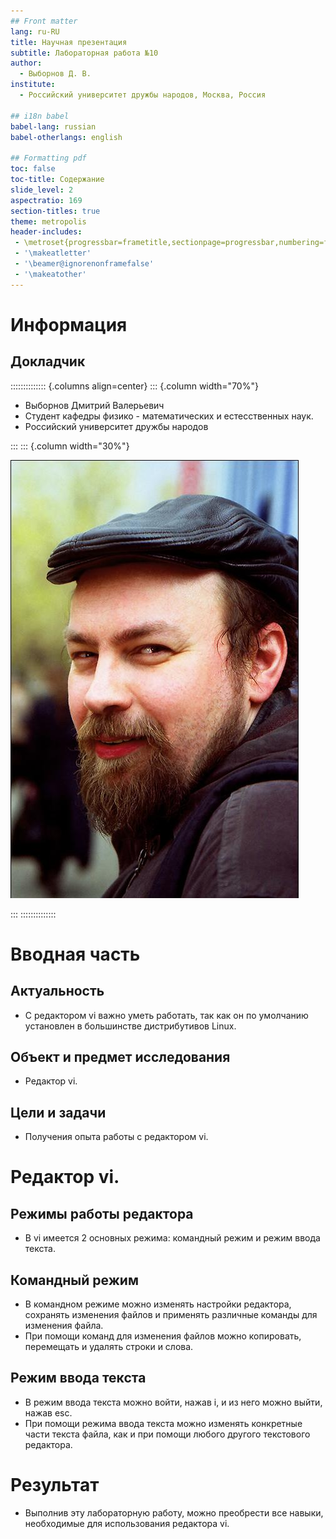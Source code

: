```yaml
---
## Front matter
lang: ru-RU
title: Научная презентация
subtitle: Лабораторная работа №10
author:
  - Выборнов Д. В.
institute:
  - Российский университет дружбы народов, Москва, Россия

## i18n babel
babel-lang: russian
babel-otherlangs: english

## Formatting pdf
toc: false
toc-title: Содержание
slide_level: 2
aspectratio: 169
section-titles: true
theme: metropolis
header-includes:
 - \metroset{progressbar=frametitle,sectionpage=progressbar,numbering=fraction}
 - '\makeatletter'
 - '\beamer@ignorenonframefalse'
 - '\makeatother'
---
```


# Информация

## Докладчик

:::::::::::::: {.columns align=center}
::: {.column width="70%"}

  * Выборнов Дмитрий Валерьевич
  * Студент кафедры физико - математических и естесственных наук.
  * Российский университет дружбы народов

:::
::: {.column width="30%"}

![](./image/kulyabov.jpg)

:::
::::::::::::::

# Вводная часть

## Актуальность

- С редактором vi важно уметь работать, так как он по умолчанию установлен в большинстве дистрибутивов Linux.

## Объект и предмет исследования

- Редактор vi.

## Цели и задачи

- Получения опыта работы с редактором vi.

# Редактор vi.

## Режимы работы редактора

- В vi имеется 2 основных режима: командный режим и режим ввода текста.

## Командный режим

- В командном режиме можно изменять настройки редактора, сохранять изменения файлов и применять различные команды для изменения файла.
- При помощи команд для изменения файлов можно копировать, перемещать и удалять строки и слова.

## Режим ввода текста

- В режим ввода текста можно войти, нажав i, и из него можно выйти, нажав esc.
- При помощи режима ввода текста можно изменять конкретные части текста файла, как и при помощи любого другого текстового редактора.

# Результат

- Выполнив эту лабораторную работу, можно преобрести все навыки, необходимые для использования редактора vi.
